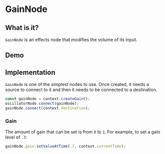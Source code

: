 # GainNode

## What is it?

`GainNode` is an effects node that modifies the volume of its input.

## Demo

<audio-demo>
    <template>
        <button onclick="startAudio()">Start</button>
        <button onclick="endAudio()">Stop</button>
        <div>
            Gain: <input type="range" min="0" max="100" value="50" oninput="changeGain(value)">
        </div>
        <script>
            const context = new AudioContext();
            let oscillatorNode;
            const gainNode = context.createGain();
            const startAudio = function() {
                // allow the user to play sound
                context.resume();
                if(oscillatorNode) oscillatorNode.stop();
                // create an oscillator node
                oscillatorNode = context.createOscillator();
                // connect the oscillator node to the gain node
                oscillatorNode.connect(gainNode);
                // connect the gain node to the destination
                gainNode.connect(context.destination);
                // start the oscillator
                oscillatorNode.start();
            }
            const endAudio = function() {
                oscillatorNode.stop();
            }
            const changeGain = (gain) => {
                gainNode.gain.setValueAtTime(gain / 100, context.currentTime);
            }
        </script>
    </template>
</audio-demo>

## Implementation

`GainNode` is one of the simplest nodes to use.  Once created, it needs a source to connect to it and then it needs to be connected to a destination.

```javascript
const gainNode = context.createGain();
oscillatorNode.connect(gainNode);
gainNode.connect(context.destination);
```

### Gain

The amount of gain that can be set is from `0` to `1`.  For example, to set a gain level of `.7`:

```javascript
gainNode.gain.setValueAtTime(.7, context.currentTime);
```

